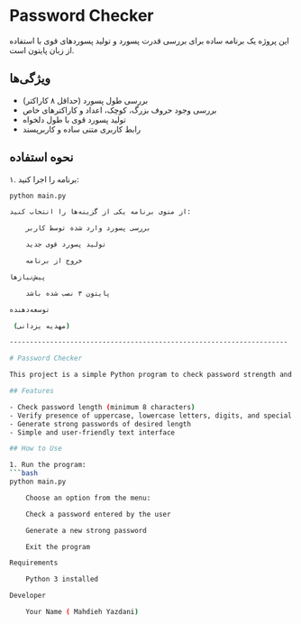 # Password Checker

این پروژه یک برنامه ساده برای بررسی قدرت پسورد و تولید پسوردهای قوی با استفاده از زبان پایتون است.

## ویژگی‌ها

- بررسی طول پسورد (حداقل ۸ کاراکتر)
- بررسی وجود حروف بزرگ، کوچک، اعداد و کاراکترهای خاص
- تولید پسورد قوی با طول دلخواه
- رابط کاربری متنی ساده و کاربرپسند

## نحوه استفاده

۱. برنامه را اجرا کنید:
```bash
python main.py

از منوی برنامه یکی از گزینه‌ها را انتخاب کنید:

    بررسی پسورد وارد شده توسط کاربر

    تولید پسورد قوی جدید

    خروج از برنامه

پیش‌نیازها

    پایتون ۳ نصب شده باشد

توسعه‌دهنده

 (مهدیه یزدانی)

---------------------------------------------------------------------

# Password Checker

This project is a simple Python program to check password strength and generate strong passwords.

## Features

- Check password length (minimum 8 characters)
- Verify presence of uppercase, lowercase letters, digits, and special characters
- Generate strong passwords of desired length
- Simple and user-friendly text interface

## How to Use

1. Run the program:
```bash
python main.py

    Choose an option from the menu:

    Check a password entered by the user

    Generate a new strong password

    Exit the program

Requirements

    Python 3 installed

Developer

    Your Name ( Mahdieh Yazdani)
